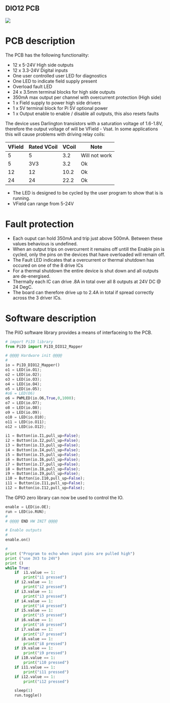 ## DIO12 PCB

![](https://github.com/lawsonkeith/PiIO/raw/master/images/PhiSide.PNG)

# PCB description
The PCB has the following functionality:

* 12 x 5-24V High side outputs
* 12 x 3.3-24V Digital inputs
* One user controlled user LED for diagnostics
* One LED to indicate field supply present
* Overload fault LED
* 24 x 3.5mm terminal blocks for high side outputs
* 350mA max output per channel with overcurrent protection (High side)
* 1 x Field supply to power high side drivers
* 1 x 5V terminal block for Pi 5V optional power
* 1 x Output enable to enable / disable all outputs, this also resets faults

The device uses Darlington transistors with a saturation voltage of 1.6-1.8V, therefore the output voltage of will be VField - Vsat.
In some applications this will cause problems with driving  relay coils:

VField | Rated VCoil | VCoil | Note
------- | ------ | ------- | -----
5 | 5 | 3.2 | Will not work
5 | 3V3 | 3.2 | Ok
12 | 12 | 10.2 | Ok
24 | 24 | 22.2 | Ok


* The LED is designed to be cycled by the user program to show that is is running.
* VField can range from 5-24V


# Fault protection

* Each ouput can hold 350mA and trip just above 500mA.  Between these values behavious is undefined.
* When an output trips on overcurrent it remains off untill the Enable pin is cycled, only the pins on the devices that have overloaded will remain off.
* The Fault LED indicates that a overcurrent or thermal shutdown has occured on one of the 8 drive ICs
* For a thermal shutdown the entire device is shut down and all outputs are de-energised.
* Thermally each IC can drive .8A in total over all 8 outputs at 24V DC @ 24 DegC.  
* The board can therefore  drive up to 2.4A in total if spread correctly across the 3 driver ICs.


# Software description

The PiIO software library provides a means of interfaceing to the PCB.

```python
# import PiIO library
from PiIO import PiIO_DIO12_Mapper

# @@@@ Hardware init @@@@
#
io = PiIO_DIO12_Mapper()
o1 = LED(io.O1); 
o2 = LED(io.O2); 
o3 = LED(io.O3); 
o4 = LED(io.O4); 
o5 = LED(io.O5); 
#o6 = LED(O6) 
o6 = PWMLED(io.O6,True,0,1000);
o7 = LED(io.O7); 
o8 = LED(io.O8); 
o9 = LED(io.O9); 
o10 = LED(io.O10); 
o11 = LED(io.O11);
o12 = LED(io.O12);

i1 = Button(io.I1,pull_up=False); 
i2 = Button(io.I2,pull_up=False); 
i3 = Button(io.I3,pull_up=False); 
i4 = Button(io.I4,pull_up=False); 
i5 = Button(io.I5,pull_up=False); 
i6 = Button(io.I6,pull_up=False); 
i7 = Button(io.I7,pull_up=False); 
i8 = Button(io.I8,pull_up=False); 
i9 = Button(io.I9,pull_up=False); 
i10 = Button(io.I10,pull_up=False);
i11 = Button(io.I11,pull_up=False); 
i12 = Button(io.I12,pull_up=False); 
```

The GPIO zero library can now be used to control the IO.

```python
enable = LED(io.OE);
run = LED(io.RUN);
#
# @@@@ END HW INIT @@@@

# Enable outputs
#
enable.on()

#
print ("Program to echo when input pins are pulled high")
print ("use 3V3 to 24V")
print ()
while True:
	if  i1.value == 1:
		print("i1 pressed")
	if i2.value == 1:
		print("i2 pressed")
	if i3.value == 1:
		print("i3 pressed")
	if i4.value == 1:
		print("i4 pressed")
	if i5.value == 1:
		print("i5 pressed")
	if i6.value == 1:
		print("i6 pressed")
	if i7.value == 1:
		print("i7 pressed")
	if i8.value == 1:
		print("i8 pressed")
	if i9.value == 1:
		print("i9 pressed")
	if i10.value == 1:
		print("i10 pressed")
	if i11.value == 1:
		print("i11 pressed")
	if i12.value == 1:
		print("i12 pressed")

	sleep(1)
	run.toggle()


```

 
